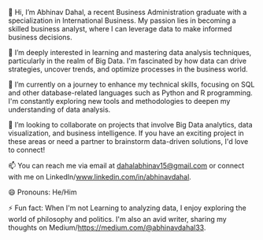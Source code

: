 👋 Hi, I’m Abhinav Dahal, a recent Business Administration graduate with a specialization in International Business. My passion lies in becoming a skilled business analyst, where I can leverage data to make informed business decisions. 

👀 I’m deeply interested in learning and mastering data analysis techniques, particularly in the realm of Big Data. I'm fascinated by how data can drive strategies, uncover trends, and optimize processes in the business world.

🌱 I’m currently on a journey to enhance my technical skills, focusing on SQL and other database-related languages such as Python and R programming. I'm constantly exploring new tools and methodologies to deepen my understanding of data analysis.

💞️ I’m looking to collaborate on projects that involve Big Data analytics, data visualization, and business intelligence. If you have an exciting project in these areas or need a partner to brainstorm data-driven solutions, I'd love to connect!

📫 You can reach me via email at dahalabhinav15@gmail.com or connect with me on LinkedIn/www.linkedin.com/in/abhinavdahal.

😄 Pronouns: He/Him

⚡ Fun fact: When I'm not Learning to analyzing data, I enjoy exploring the world of philosophy and politics. I'm also an avid writer, sharing my thoughts on Medium/https://medium.com/@abhinavdahal33.
```


